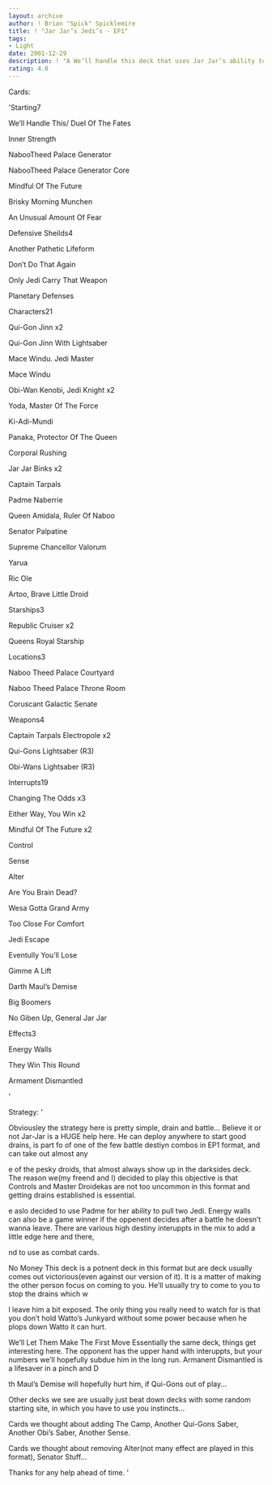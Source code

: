 ```yaml
---
layout: archive
author: ! Brian "Spick" Spicklemire
title: ! "Jar Jar’s Jedi’s - EP1"
tags:
- Light
date: 2001-12-29
description: ! "A We’ll handle this deck that uses Jar Jar’s ability to remove the always present annoying Droids in an EP:1 Tournament setting."
rating: 4.0
---
```

Cards: 

'Starting7

We&#8217;ll Handle This/ Duel Of The Fates

Inner Strength

NabooTheed Palace Generator

NabooTheed Palace Generator Core

Mindful Of The Future

Brisky Morning Munchen

An Unusual Amount Of Fear


Defensive Sheilds4

Another Pathetic Lifeform

Don&#8217;t Do That Again

Only Jedi Carry That Weapon

Planetary Defenses


Characters21

Qui-Gon Jinn x2

Qui-Gon Jinn With Lightsaber 

Mace Windu. Jedi Master

Mace Windu

Obi-Wan Kenobi, Jedi Knight x2

Yoda, Master Of The Force

Ki-Adi-Mundi

Panaka, Protector Of The Queen

Corporal Rushing

Jar Jar Binks x2

Captain Tarpals

Padme Naberrie

Queen Amidala, Ruler Of Naboo

Senator Palpatine

Supreme Chancellor Valorum

Yarua

Ric Ole

Artoo, Brave Little Droid


Starships3

Republic Cruiser x2

Queens Royal Starship


Locations3

Naboo Theed Palace Courtyard

Naboo Theed Palace Throne Room

Coruscant Galactic Senate


Weapons4

Captain Tarpals Electropole x2

Qui-Gons Lightsaber (R3)

Obi-Wans Lightsaber (R3)


Interrupts19

Changing The Odds x3

Either Way, You Win x2

Mindful Of The Future x2

Control

Sense

Alter

Are You Brain Dead?

Wesa Gotta Grand Army

Too Close For Comfort

Jedi Escape

Eventully You&#8217;ll Lose

Gimme A Lift

Darth Maul&#8217;s Demise

Big Boomers

No Giben Up, General Jar Jar


Effects3

Energy Walls

They Win This Round

Armament Dismantled

'

Strategy: '

Obviousley the strategy here is pretty simple, drain and battle... Believe it or not Jar-Jar is a HUGE help here. He can deploy anywhere to start good drains, is part fo of one of the few battle destiyn combos in EP1 format, and can take out almost any

e of the pesky droids, that almost always show up in the darksides deck. The reason we(my freend and I) decided to play this objective is that Controls and Master Droidekas are not too uncommon in this format and getting drains established is essential.

e aslo decided to use Padme for her ability to pull two Jedi. Energy walls can also be a game winner if the oppenent decides after a battle he doesn&#8217;t wanna leave. There are various high destiny interuppts in the mix to add a little edge here and there,

nd to use as combat cards.


No Money This deck is a potnent deck in this format but are deck usually comes out victorious(even against our version of it). It is a matter of making the other person focus on coming to you. He&#8217;ll usually try to come to you to stop the drains which w

l leave him a bit exposed. The only thing you really need to watch for is that you don&#8217;t hold Watto&#8217;s Junkyard without some power because when he plops down Watto it can hurt.


We&#8217;ll Let Them Make The First Move Essentially the same deck, things get interesting here. The opponent has the upper hand with interuppts, but your numbers we&#8217;ll hopefully subdue him in the long run. Armanent Dismantled is a lifesaver in a pinch and D

th Maul&#8217;s Demise will hopefully hurt him, if Qui-Gons out of play...


Other decks we see are usually just beat down decks with some random starting site, in which you have to use you instincts...


Cards we thought about adding The Camp, Another Qui-Gons Saber, Another Obi&#8217;s Saber, Another Sense.


Cards we thought about removing Alter(not many effect are played in this format), Senator Stuff...


Thanks for any help ahead of time. '